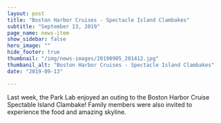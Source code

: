 ```yaml
---
layout: post
title: "Boston Harbor Cruises - Spectacle Island Clambakes"
subtitle: "September 13, 2019"
page_name: news-item
show_sidebar: false
hero_image: ""
hide_footer: true
thumbnail: "/img/news-images/20190905_201412.jpg"
thumbanil_alt: "Boston Harbor Cruises - Spectacle Island Clambakes"
date: "2019-09-13"

---
```


Last week, the Park Lab enjoyed an outing to the Boston Harbor Cruise Spectable Island Clambake! Family members were also invited to experience the food and amazing skyline.

